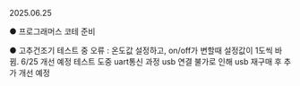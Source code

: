 2025.06.25

● 프로그래머스 코테 준비

● 고추건조기 테스트 중 오류 : 온도값 설정하고, on/off가 변할때 설정값이 1도씩 바뀜. 6/25 개선 예정
    테스트 도중 uart통신 과정 usb 연결 불가로 인해 usb 재구매 후 추가 개선 예정

  
